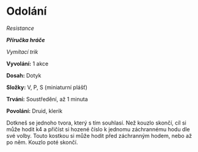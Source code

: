 # Odolání

*Resistance*

***Příručka hráče***

*Vymítací trik*

**Vyvolání:** 1 akce

**Dosah:** Dotyk

**Složky:** V, P, S (miniaturní plášť)

**Trvání:** Soustředění, až 1 minuta

**Povolání:** Druid, klerik

Dotkneš se jednoho tvora, který s tím souhlasí. Než kouzlo skončí, cíl si může hodit k4 a přičíst si hozené číslo k jednomu záchrannému hodu dle své volby. Touto kostkou si může hodit před záchranným hodem, nebo až po něm. Kouzlo poté skončí.
<!--stackedit_data:
eyJoaXN0b3J5IjpbMjEyNTM1ODIxNF19
-->